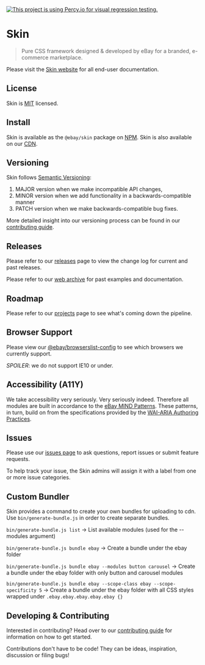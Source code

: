 [![This project is using Percy.io for visual regression testing.](https://percy.io/static/images/percy-badge.svg)](https://percy.io/eBay/skin)

# Skin

> Pure CSS framework designed & developed by eBay for a branded, e-commerce marketplace.

Please visit the [Skin website](https://ebay.github.io/skin) for all end-user documentation.

## License

Skin is [MIT](LICENSE) licensed.

## Install

Skin is available as the `@ebay/skin` package on [NPM](https://www.npmjs.com/). Skin is also available on our [CDN](https://ebay.github.io/skin#cdn).

## Versioning

Skin follows [Semantic Versioning](http://semver.org):

1. MAJOR version when we make incompatible API changes,
1. MINOR version when we add functionality in a backwards-compatible manner
1. PATCH version when we make backwards-compatible bug fixes.

More detailed insight into our versioning process can be found in our [contributing guide](CONTRIBUTING.md).

## Releases

Please refer to our [releases](https://github.com/eBay/skin/releases) page to view the change log for current and past releases.

Please refer to our [web archive](https://ebay.github.io/skin/archive/) for past examples and documentation.

## Roadmap

Please refer to our [projects](https://github.com/eBay/skin/projects) page to see what's coming down the pipeline.

## Browser Support

Please view our [@ebay/browserslist-config](https://github.com/eBay/browserslist-config/blob/master/index.js) to see which browsers we currently support.

_SPOILER_: we do not support IE10 or under.

## Accessibility (A11Y)

We take accessibility very seriously. Very seriously indeed. Therefore all modules are built in accordance to the <a href="https://ebay.gitbooks.io/mindpatterns/content/">eBay MIND Patterns</a>. These patterns, in turn, build on from the specifications provided by the <a href="https://w3c.github.io/aria-practices/">WAI-ARIA Authoring Practices</a>.

## Issues

Please use our [issues page](https://github.com/eBay/skin/issues) to ask questions, report issues or submit feature requests.

To help track your issue, the Skin admins will assign it with a label from one or more issue categories.

## Custom Bundler

Skin provides a command to create your own bundles for uploading to cdn. Use `bin/generate-bundle.js` in order to create separate bundles.

`bin/generate-bundle.js list` -> List available modules (used for the --modules argument)

`bin/generate-bundle.js bundle ebay` -> Create a bundle under the ebay folder

`bin/generate-bundle.js bundle ebay --modules button carousel` -> Create a bundle under the ebay folder with only button and carousel modules

`bin/generate-bundle.js bundle ebay --scope-class ebay --scope-specificity 5` -> Create a bundle under the ebay folder with all CSS styles wrapped under `.ebay.ebay.ebay.ebay.ebay {}`

## Developing &amp; Contributing

Interested in contributing? Head over to our [contributing guide](CONTRIBUTING.md) for information on how to get started.

Contributions don't have to be code! They can be ideas, inspiration, discussion or filing bugs!
